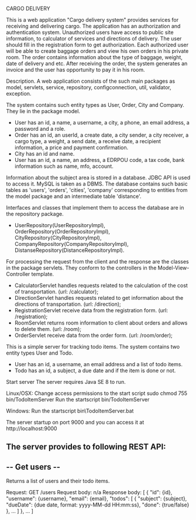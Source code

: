 CARGO DELIVERY

This is a web application "Cargo delivery system" provides services for receiving and delivering cargo.
The application has an authorization and authentication system.
Unauthorized users have access to public site information, to calculator of services and directions of delivery.
The user should fill in the registration form to get authorization.
Each authorized user will be able to create baggage orders and view his own orders in his private room. 
The order contains information about the type of baggage, weight, date of delivery and etc. 
After receiving the order, the system generates an invoice and the user has opportunity to pay it in his room.

Description.
A web application consists of the such main packages as model, servlets, service, repository, configconnection, util, 
validator, exception. 

The system contains such entity types as User, Order, City and Company. They lie in the package model.
 - User has an id, a name, a username, a city, a  phone, an email address, a password and a role.
 - Order has an id, an userId, a create date, a city sender, a city receiver, a cargo type, a weight, a send date, 
   a receive date, a recipient information, a price and payment confirmation.
 - City has an id and name.
 - User has an id, a name, an address, a EDRPOU code, a tax code, bank information such as name, mfo, account.
 
Information about the subject area is stored in a database. JDBC API is used to access it.  MySQL is taken as a DBMS.
The database contains such basic tables as 'users', 'orders', 'cities', 'company' corresponding to entities from the
model package and an intermediate table 'distance'.

Interfaces and classes that implement them to access the database are in the repository package.
- UserRepository(UserRepositoryImpl), OrderRepository(OrderRepositoryImpl), CityRepository(CityRepositoryImpl),
CompanyRepository(CompanyRepositoryImpl), DistanseRepository(DistanceRepositoryImpl).

For processing the request from the client and the response are the classes in the package servlets. 
They conform to the controllers in the Model-View-Controller template.
- CalculatorServlet handles requests related to the calculation of the cost of transportation. (url: /calculator);
- DirectionServlet handles requests related to get information about the directions of transportation. (url: /direction);
- RegistrationServlet receive data from the registration form. (url: /registration);
- RoomServlet returns room information to client about orders and allows to delete them. (url: /room);
- OrderServlet receive data from the order form. (url: /room/order);





This is a simple server for tracking todo items.
The system contains two entity types User and Todo.
 - User has an id, a username, an email address and a list of todo items.
 - Todo has an id, a subject, a due date and if the item is done or not.

Start server
The server requires Java SE 8 to run.

Linux/OSX:
 Change access permissions to the start script
   sudo chmod 755 bin/TodoItemServer
 Run the startscript
   bin/TodoItemServer

Windows:
 Run the startscript
   bin\TodoItemServer.bat

The server startup on port 9000 and you can access it at http://localhost:9000


The server provides to following REST API:
---------------
-- Get users --
---------------
Returns a list of users and their todo items.

Request: GET /users
Request body: n/a
Response body:
[
	{
        "id": {id},
		"username": {username},
		"email": {email},
		"todos":
		[
			{
				"subject": {subject},
				"dueDate": {due date, format: yyyy-MM-dd HH:mm:ss},
				"done": {true/false}
			},
			...
		]
	},
	...
]


